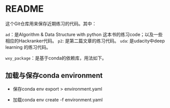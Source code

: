 # README

这个Git仓库用来保存近期练习的代码。其中：

`ad`：是Algorithm & Data Structure with python 这本书的练习code；以及一些相应的Hackranker代码。
`p2`: 是第二篇文章的练习代码。
`uda`: 是udacity中deep learning 的练习代码。

`wxy_package`：是基于conda的依赖库，用法如下。


## 加载与保存conda environment

- 保存conda env export > environment.yaml

- 加载conda env create -f environment.yaml


